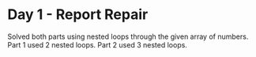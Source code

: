 # Day 1 - Report Repair

Solved both parts using nested loops through the given array of numbers.  Part 1 used 2 nested loops.  Part 2 used 3 nested loops.


